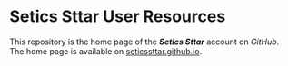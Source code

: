 # Setics Sttar User Resources

This repository is the home page of the ***Setics Sttar*** account on *GitHub*.
The home page is available on [seticssttar.github.io](https://seticssttar.github.io/).
